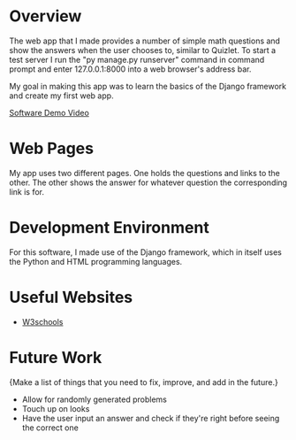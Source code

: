 # Overview

The web app that I made provides a number of simple math questions and show the answers when the user chooses to, similar to Quizlet. 
To start a test server I run the "py manage.py runserver" command in command prompt and enter 127.0.0.1:8000 into a web browser's address bar.

My goal in making this app was to learn the basics of the Django framework and create my first web app.


[Software Demo Video](http://youtube.link.goes.here)

# Web Pages

My app uses two different pages. One holds the questions and links to the other. The other shows the answer for whatever question the corresponding link is for.
# Development Environment

For this software, I made use of the Django framework, which in itself uses the Python and HTML programming languages.

# Useful Websites

* [W3schools](https://www.w3schools.com/django/index.php)

# Future Work

{Make a list of things that you need to fix, improve, and add in the future.}
* Allow for randomly generated problems
* Touch up on looks
* Have the user input an answer and check if they're right before seeing the correct one